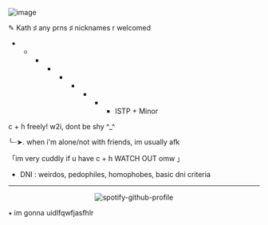 ![image](https://github.com/user-attachments/assets/bc8492da-69fa-4d6d-8427-994d0876dabf)


✎  Kath ♯ any prns ♯ nicknames r welcomed

- - - - - - - - - ISTP + Minor

c + h freely! w2i, dont be shy ^_^

   ╰┈➤. when i'm alone/not with friends, im usually afk 
   
  「im very cuddly if u have c + h WATCH OUT omw 」

  - DNI : weirdos, pedophiles, homophobes, basic dni criteria

____________ 
<p align="center">
  <file src="[![spotify-github-profile](https://spotify-github-profile.kittinanx.com/api/view?uid=31kvho3avfpe2tggg2waxbg3aevu&cover_image=true&theme=default&show_offline=false&background_color=121212&interchange=false)](https://github.com/kittinan/spotify-github-profile)
/>
</p>


[![spotify-github-profile](https://spotify-github-profile.kittinanx.com/api/view?uid=31kvho3avfpe2tggg2waxbg3aevu&cover_image=true&theme=default&show_offline=false&background_color=121212&interchange=false)](https://github.com/kittinan/spotify-github-profile)

⭑ im gonna uidlfqwfjasfhlr 

<!---
k4aaaaaaar/k4aaaaaaar is a ✨ special ✨ repository because its `README.md` (this file) appears on your GitHub profile.
You can click the Preview link to take a look at your changes.
--->
